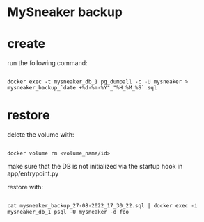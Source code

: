 # MySneaker backup

# create 
run the following command:
```

docker exec -t mysneaker_db_1 pg_dumpall -c -U mysneaker > mysneaker_backup_`date +%d-%m-%Y"_"%H_%M_%S`.sql

```

# restore 
delete the volume with:
```

docker volume rm <volume_name/id>

``` 

make sure that the DB is not initialized via the startup hook in app/entrypoint.py


restore with:
``` 

cat mysneaker_backup_27-08-2022_17_30_22.sql | docker exec -i mysneaker_db_1 psql -U mysneaker -d foo

``` 

